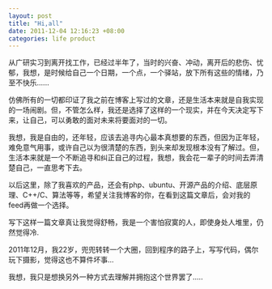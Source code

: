 ```yaml
---
layout: post
title: "Hi,all"
date: 2011-12-04 12:16:23 +08:00
categories: life product
---
```

从广研实习到离开找工作，已经过半年了，当时的兴奋、冲动，离开后的悲伤、忧郁，我想，是时候给自己一个日期，一个点，一个驿站，放下所有这些的情绪，乃至不快乐......

仿佛所有的一切都印证了我之前在博客上写过的文章，还是生活本来就是自我实现的一场闹剧。但，不管怎么样，我还是选择了这样的一个现实，并在今天决定写下来，让自己，可以勇敢的面对未来将要面对的一切。

我想，我是自由的，还年轻，应该去追寻内心最本真想要的东西，但因为正年轻，难免意气用事，或许自己以为很清楚的东西，到头来却发现根本没有了解过。但，生活本来就是一个不断追寻和纠正自己的过程，我想，我会花一辈子的时间去弄清楚自己，一直思考下去。

以后这里，除了我喜欢的产品，还会有php、ubuntu、开源产品的介绍、底层原理、C++/C、算法等等，希望关注我博客的你，在看到这篇文章后，会对我的feed再做一个选择。

写下这样一篇文章真让我觉得舒畅，我是一个害怕寂寞的人，即使身处人堆里，仍然觉得冷.

2011年12月，我22岁，兜兜转转一个大圈，回到程序的路子上，写写代码，偶尔玩下摄影，觉得这也不算件坏事...

我想，我只是想换另外一种方式去理解并拥抱这个世界罢了.....
